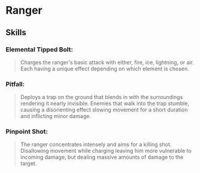 Ranger
======

Skills
------

### Elemental Tipped Bolt:
> Charges the ranger's basic attack with either, fire, ice, lightning, or air. Each having a unique effect depending on which element is chosen.

### Pitfall:
> Deploys a trap on the ground that blends in with the surroundings rendering it nearly invisible. Enemies that walk into the trap stumble, causing a disorienting effect slowing movement for a short duration and inflicting minor damage.

### Pinpoint Shot:
> The ranger concentrates intensely and aims for a killing shot. Disallowing movement while charging leaving him more vulnerable to incoming damage, but dealing massive amounts of damage to the target.

### 